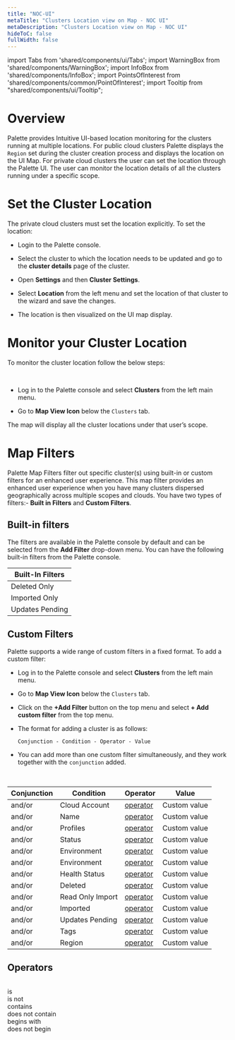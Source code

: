 ```yaml
---
title: "NOC-UI"
metaTitle: "Clusters Location view on Map - NOC UI"
metaDescription: "Clusters Location view on Map - NOC UI"
hideToC: false
fullWidth: false
---
```


import Tabs from 'shared/components/ui/Tabs';
import WarningBox from 'shared/components/WarningBox';
import InfoBox from 'shared/components/InfoBox';
import PointsOfInterest from 'shared/components/common/PointOfInterest';
import Tooltip from "shared/components/ui/Tooltip";


# Overview

Palette provides Intuitive UI-based location monitoring for the clusters running at multiple locations. For public cloud clusters Palette displays the `Region` set during the cluster creation process and displays the location on the UI Map. For private cloud clusters the user can set the location through the Palette UI. The user can monitor the location details of all the clusters running under a specific scope. 

# Set the Cluster Location

The private cloud clusters must set the location explicitly. To set the location:
<br />

* Login to the Palette console.


* Select the cluster to which the location needs to be updated and go to the **cluster details** page of the cluster.


* Open **Settings** and then **Cluster Settings**.


* Select **Location** from the left menu and set the location of that cluster to the wizard and save the changes.


* The location is then visualized on the UI map display.


# Monitor your Cluster Location


To monitor the cluster location follow the below steps:

<br />

* Log in to the Palette console and select **Clusters** from the left main menu.


* Go to **Map View Icon** below the `Clusters` tab.


The map will display all the cluster locations under that user’s scope. 

# Map Filters

Palette Map Filters filter out specific cluster(s) using built-in or custom filters for an enhanced user experience. This map filter provides an enhanced user experience when you have many clusters dispersed geographically across multiple scopes and clouds. You have two types of filters:- **Built in Filters** and **Custom Filters**.

## Built-in filters

The filters are available in the Palette console by default and can be selected from the **Add Filter** drop-down menu. You can have the following built-in filters from the Palette console.


|**Built-In Filters** |
|---------------------|
|Deleted Only|
|Imported Only|
|Updates Pending|


## Custom Filters

Palette supports a wide range of custom filters in a fixed format. To add a custom filter:
<br />

* Log in to the Palette console and select **Clusters** from the left main menu.


* Go to **Map View Icon** below the `Clusters` tab.


* Click on the **+Add Filter** button on the top menu and select **+ Add custom filter** from the top menu.


* The format for adding a cluster is as follows:

  `Conjunction - Condition - Operator - Value`


* You can add more than one custom filter simultaneously, and they work together with the `conjunction` added.

<br />

|Conjunction| Condition |Operator|Value
|--|--|--|---|
|and/or|Cloud Account|[operator](/clusters/cluster-management/noc-ui#operators) |Custom value |
|and/or|Name|[operator](/clusters/cluster-management/noc-ui#operators) | Custom value|
|and/or|Profiles|[operator](/clusters/cluster-management/noc-ui#operators) |Custom value |
|and/or|Status|[operator](/clusters/cluster-management/noc-ui#operators) |Custom value|
|and/or|Environment|[operator](/clusters/cluster-management/noc-ui#operators) |Custom value|
|and/or|Environment|[operator](/clusters/cluster-management/noc-ui#operators) |Custom value|
|and/or|Health Status|[operator](/clusters/cluster-management/noc-ui#operators) |Custom value|
|and/or|Deleted|[operator](/clusters/cluster-management/noc-ui#operators) |Custom value|
|and/or|Read Only Import| [operator](/clusters/cluster-management/noc-ui#operators)|Custom value|
|and/or|Imported|[operator](/clusters/cluster-management/noc-ui#operators) |Custom value|
|and/or|Updates Pending|[operator](/clusters/cluster-management/noc-ui#operators) |Custom value|
|and/or|Tags|[operator](/clusters/cluster-management/noc-ui#operators) |Custom value|
|and/or|Region| [operator](/clusters/cluster-management/noc-ui#operators)|Custom value|


## Operators
| |
|-|
is <br />
is not  <br />
contains  <br />
does not contain  <br />
begins with  <br />
does not begin  <br /> 



